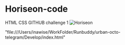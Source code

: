 # Horiseon-code
HTML CSS GITHUB challenge 1
![Horiseon](https://user-images.githubusercontent.com/77795818/109428862-e78a0600-79c6-11eb-99d1-836faa3d9b68.png)

"file:///Users/inawise/WorkFolder/Runbuddy/urban-octo-telegram/Develop/index.html"
